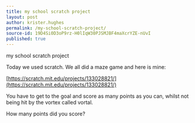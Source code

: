 ```yaml
---
title: my school scratch project
layout: post
author: krister.hughes
permalink: /my-school-scratch-project/
source-id: 19D4Si0D3oP9rz-H0lIqW30PJSMJBF4maXcrYZE-nUvI
published: true
---
```

my school scratch project

Today we used scratch. We all did a maze game and here is mine:

[https://scratch.mit.edu/projects/133028821/](https://scratch.mit.edu/projects/133028821/)

You have to get to the goal and score as many points as you can, whilst not being hit by the vortex called vortal.

How many points did you score?

